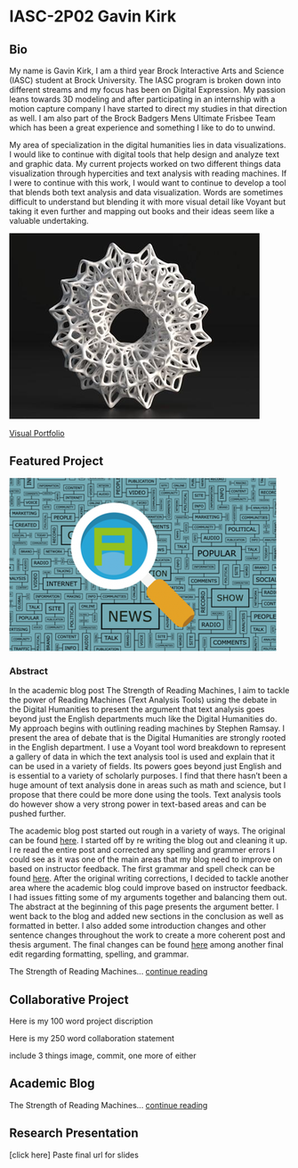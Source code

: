 # IASC-2P02  Gavin Kirk



## Bio

  My name is Gavin Kirk, I am a third year Brock Interactive Arts and Science (IASC) student at Brock University. The IASC program is broken down into different streams and my focus has been on Digital Expression. My passion leans towards 3D modeling and after participating in an internship with a motion capture company I have started to direct my studies in that direction as well. I am also part of the Brock Badgers Mens Ultimate Frisbee Team which has been a great experience and something I like to do to unwind.

  My area of specialization in the digital humanities lies in data visualizations. I would like to continue with digital tools that help design and analyze text and graphic data. My current projects worked on two different things data visualization through hypercities and text analysis with reading machines. If I were to continue with this work, I would want to continue to develop a tool that blends both text analysis and data visualization. Words are sometimes difficult to understand but blending it with more visual detail like Voyant but taking it even further and mapping out books and their ideas seem like a valuable undertaking.


![](Images/3Dart.jpg)


[Visual Portfolio](https://gk14jj.wixsite.com/portfolio)

## Featured Project

![](Images/text.png.png)

### Abstract

  In the academic blog post The Strength of Reading Machines, I aim to tackle the power of Reading Machines (Text Analysis Tools) using the debate in the Digital Humanities to present the argument that text analysis goes beyond just the English departments much like the Digital Humanities do. My approach begins with outlining reading machines by Stephen Ramsay. I present the area of debate that is the Digital Humanities are strongly rooted in the English department. I use a Voyant tool word breakdown to represent a gallery of data in which the text analysis tool is used and explain that it can be used in a variety of fields. Its powers goes beyond just English and is essential to a variety of scholarly purposes. I find that there hasn’t been a huge amount of text analysis done in areas such as math and science, but I propose that there could be more done using the tools. Text analysis tools do however show a very strong power in text-based areas and can be pushed further.

  The academic blog post started out rough in a variety of ways. The original can be found [here](https://github.com/gk14jj/IASC-2P02/commit/5ead4e1674aeea814c5a6ae2954d2173505e388d#diff-e95c7dc8eefee7d0e25121cd7f0007ae). I started off by re writing the blog out and cleaning it up. I re read the entire post and corrected any spelling and grammer errors I could see as it was one of the main areas that my blog need to improve on based on instructor feedback. The first grammar and spell check can be found [here](https://github.com/gk14jj/IASC-2P02/commit/e453ec7ce818faf19676c20d5eb3c9c6854be1b2#diff-e95c7dc8eefee7d0e25121cd7f0007ae). After the original writing corrections, I decided to tackle another area where the academic blog could improve based on instructor feedback. I had issues fitting some of my arguments together and balancing them out. The abstract at the beginning of this page presents the argument better. I went back to the blog and added new sections in the conclusion as well as formatted in better. I also added some introduction changes and other sentence changes throughout the work to create a more coherent post and thesis argument. The final changes can be found [here](https://github.com/gk14jj/IASC-2P02/commit/b483a4d651025a770c7173a529dbb3cd2bc955f7#diff-e95c7dc8eefee7d0e25121cd7f0007ae) among another final edit regarding formatting, spelling, and grammar. 

The Strength of Reading Machines... [continue reading](blog.md)

## Collaborative Project

Here is my 100 word project discription

Here is my 250 word collaboration statement

include 3 things image, commit, one more of either

## Academic Blog 

The Strength of Reading Machines... [continue reading](blog.md)

## Research Presentation

[click here] Paste final url for slides

